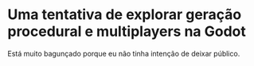 # Uma tentativa de explorar geração procedural e multiplayers na Godot

Está muito bagunçado porque eu não tinha intenção de deixar público.
